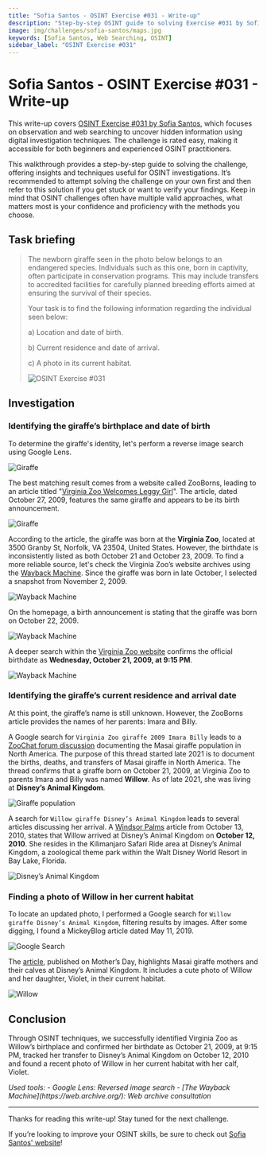 ```yaml
---
title: "Sofia Santos - OSINT Exercise #031 - Write-up"
description: "Step-by-step OSINT guide to solving Exercise #031 by Sofia Santos. Learn image analysis, web searching, and digital investigation to track an endangered giraffe's history and location."
image: img/challenges/sofia-santos/maps.jpg
keywords: [Sofia Santos, Web Searching, OSINT]
sidebar_label: "OSINT Exercise #031"
---
```


# Sofia Santos - OSINT Exercise #031 - Write-up

This write-up covers [OSINT Exercise #031 by Sofia Santos](https://gralhix.com/list-of-osint-exercises/osint-exercise-031/), which focuses on observation and web searching to uncover hidden information using digital investigation techniques. The challenge is rated easy, making it accessible for both beginners and experienced OSINT practitioners.

This walkthrough provides a step-by-step guide to solving the challenge, offering insights and techniques useful for OSINT investigations. It’s recommended to attempt solving the challenge on your own first and then refer to this solution if you get stuck or want to verify your findings. Keep in mind that OSINT challenges often have multiple valid approaches, what matters most is your confidence and proficiency with the methods you choose.

## Task briefing

> The newborn giraffe seen in the photo below belongs to an endangered species. Individuals such as this one, born in captivity, often participate in conservation programs. This may include transfers to accredited facilities for carefully planned breeding efforts aimed at ensuring the survival of their species.
>
> Your task is to find the following information regarding the individual seen below:
>
> a) Location and date of birth.
> 
> b) Current residence and date of arrival.
>
> c) A photo in its current habitat.
>
> ![OSINT Exercise #031](/img/challenges/sofia-santos/osint-exercise-031/sofia-santos-031-1.png "OSINT Exercise #031")

## Investigation

### Identifying the giraffe’s birthplace and date of birth

To determine the giraffe's identity, let's perform a reverse image search using Google Lens.

![Giraffe](/img/challenges/sofia-santos/osint-exercise-031/sofia-santos-031-2.png "Giraffe")

The best matching result comes from a website called ZooBorns, leading to an article titled "[Virginia Zoo Welcomes Leggy Girl](https://www.zooborns.com/zooborns/2009/10/baby-giraffe-calf-at-the-virginia-zoo.html)". The article, dated October 27, 2009, features the same giraffe and appears to be its birth announcement.

![Giraffe](/img/challenges/sofia-santos/osint-exercise-031/sofia-santos-031-3.png "Giraffe")

According to the article, the giraffe was born at the **Virginia Zoo**, located at 3500 Granby St, Norfolk, VA 23504, United States. However, the birthdate is inconsistently listed as both October 21 and October 23, 2009. To find a more reliable source, let's check the Virginia Zoo’s website archives using the [Wayback Machine](https://web.archive.org/web/20250000000000*/https://virginiazoo.org/). Since the giraffe was born in late October, I selected a snapshot from November 2, 2009.

![Wayback Machine](/img/challenges/sofia-santos/osint-exercise-031/sofia-santos-031-4.png "Wayback Machine")

On the homepage, a birth announcement is stating that the giraffe was born on October 22, 2009.

![Wayback Machine](/img/challenges/sofia-santos/osint-exercise-031/sofia-santos-031-5.png "Wayback Machine")

A deeper search within the [Virginia Zoo website](https://web.archive.org/web/20091031015448/http://www.virginiazoo.org/about-the-zoo/new-arrivals.asp) confirms the official birthdate as **Wednesday, October 21, 2009, at 9:15 PM**.

![Wayback Machine](/img/challenges/sofia-santos/osint-exercise-031/sofia-santos-031-6.png "Wayback Machine")

### Identifying the giraffe’s current residence and arrival date

At this point, the giraffe’s name is still unknown. However, the ZooBorns article provides the names of her parents: Imara and Billy.

A Google search for `Virginia Zoo giraffe 2009 Imara Billy` leads to a [ZooChat forum discussion](https://www.zoochat.com/community/threads/north-american-masai-giraffe-population.482787/) documenting the Masai giraffe population in North America. The purpose of this thread started late 2021 is to document the births, deaths, and transfers of Masai giraffe in North America. The thread confirms that a giraffe born on October 21, 2009, at Virginia Zoo to parents Imara and Billy was named **Willow**. As of late 2021, she was living at **Disney’s Animal Kingdom**.

![Giraffe population](/img/challenges/sofia-santos/osint-exercise-031/sofia-santos-031-7.png "Giraffe population")

A search for `Willow giraffe Disney’s Animal Kingdom` leads to several articles discussing her arrival. A [Windsor Palms](https://www.windsor-palms-florida.net/latest-news/disneys-animal-kingdom-gets-a-new-baby-giraffe) article from October 13, 2010, states that Willow arrived at Disney’s Animal Kingdom on **October 12, 2010**. She resides in the Kilimanjaro Safari Ride area at Disney’s Animal Kingdom, a zoological theme park within the Walt Disney World Resort in Bay Lake, Florida.

![Disney’s Animal Kingdom](/img/challenges/sofia-santos/osint-exercise-031/sofia-santos-031-8.png "Disney’s Animal Kingdom")

### Finding a photo of Willow in her current habitat

To locate an updated photo, I performed a Google search for `Willow giraffe Disney’s Animal Kingdom`, filtering results by images. After some digging, I found a MickeyBlog article dated May 11, 2019.

![Google Search](/img/challenges/sofia-santos/osint-exercise-031/sofia-santos-031-9.png "Google Search")

The [article](https://mickeyblog.com/2019/05/11/celebrating-mothers-day-with-masai-giraffe-moms-and-their-babies-at-disneys-animal-kingdom/), published on Mother’s Day, highlights Masai giraffe mothers and their calves at Disney’s Animal Kingdom. It includes a cute photo of Willow and her daughter, Violet, in their current habitat.

![Willow](/img/challenges/sofia-santos/osint-exercise-031/sofia-santos-031-10.png "Willow")

## Conclusion

Through OSINT techniques, we successfully identified Virginia Zoo as Willow’s birthplace and confirmed her birthdate as October 21, 2009, at 9:15 PM, tracked her transfer to Disney’s Animal Kingdom on October 12, 2010 and found a recent photo of Willow in her current habitat with her calf, Violet.

<em>
Used tools:
- Google Lens: Reversed image search
- [The Wayback Machine](https://web.archive.org/): Web archive consultation
</em>

---

Thanks for reading this write-up! Stay tuned for the next challenge.

If you’re looking to improve your OSINT skills, be sure to check out [Sofia Santos' website](https://gralhix.com/)!
